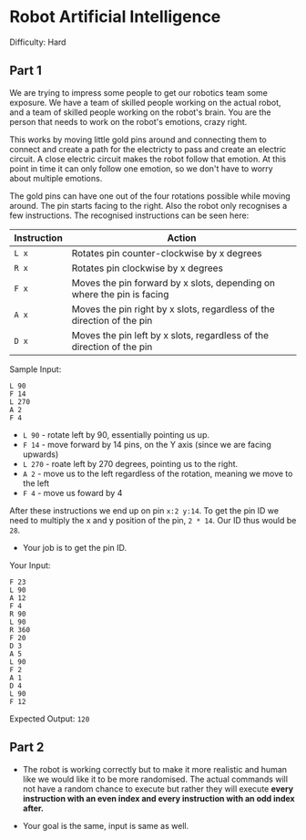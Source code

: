 # Robot Artificial Intelligence
Difficulty: Hard

## Part 1
We are trying to impress some people to get our robotics team some exposure. We have a team of skilled people working on the actual robot, and a team of skilled people
working on the robot's brain. You are the person that needs to work on the robot's emotions, crazy right. 

This works by moving little gold pins around and connecting them
to connect and create a path for the electricty to pass and create an electric circuit. A close electric circuit makes the robot follow that emotion. At this point in time
it can only follow one emotion, so we don't have to worry about multiple emotions.

The gold pins can have one out of the four rotations possible while moving around. The pin starts facing to the right. Also the robot only recognises a few instructions.
The recognised instructions can be seen here:

Instruction | Action
------------ | -------------
`L x`    | Rotates pin counter-clockwise by x degrees
`R x`    | Rotates pin clockwise by x degrees
`F x`    | Moves the pin forward by x slots, depending on where the pin is facing
`A x`    | Moves the pin right by x slots, regardless of the direction of the pin
`D x`    | Moves the pin left by x slots, regardless of the direction of the pin

Sample Input:
```
L 90
F 14
L 270
A 2
F 4
```

- `L 90` - rotate left by 90, essentially pointing us up.
- `F 14` - move forward by 14 pins, on the Y axis (since we are facing upwards)
- `L 270` - roate left by 270 degrees, pointing us to the right.
- `A 2` - move us to the left regardless of the rotation, meaning we move to the left
- `F 4` - move us foward by 4

After these instructions we end up on pin `x:2 y:14`. To get the pin ID we need to multiply the x and y position of the pin, `2 * 14`. Our ID thus would be `28`.

- Your job is to get the pin ID.

Your Input:
```
F 23 
L 90 
A 12 
F 4 
R 90 
L 90 
R 360 
F 20
D 3
A 5
L 90
F 2
A 1
D 4
L 90
F 12
```

Expected Output: `120`

## Part 2
- The robot is working correctly but to make it more realistic and human like we would like it to be more randomised. The actual commands will not have a random chance to
execute but rather they will execute **every instruction with an even index and every instruction with an odd index after.**

- Your goal is the same, input is same as well.
